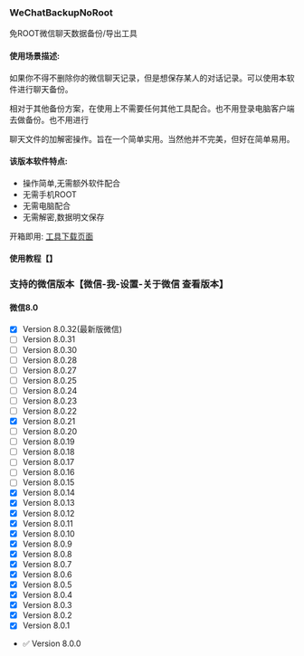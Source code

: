 ### WeChatBackupNoRoot 

免ROOT微信聊天数据备份/导出工具


#### 使用场景描述:

如果你不得不删除你的微信聊天记录，但是想保存某人的对话记录。可以使用本软件进行聊天备份。

相对于其他备份方案，在使用上不需要任何其他工具配合。也不用登录电脑客户端去做备份。也不用进行

聊天文件的加解密操作。旨在一个简单实用。当然他并不完美，但好在简单易用。


#### 该版本软件特点:

- 操作简单,无需额外软件配合
- 无需手机ROOT
- 无需电脑配合
- 无需解密,数据明文保存

开箱即用: [工具下载页面](https://github.com/MiDuoKi/WechatBackupNoRoot/releases)

#### 使用教程【】








### 支持的微信版本【微信-我-设置-关于微信 查看版本】


#### 微信8.0

- [x] Version 8.0.32(最新版微信)
- [ ] Version 8.0.31
- [ ] Version 8.0.30
- [ ] Version 8.0.28
- [ ] Version 8.0.27
- [ ] Version 8.0.25
- [ ] Version 8.0.24
- [ ] Version 8.0.23
- [ ] Version 8.0.22
- [x] Version 8.0.21 
- [ ] Version 8.0.20
- [ ] Version 8.0.19
- [ ] Version 8.0.18
- [ ] Version 8.0.17
- [ ] Version 8.0.16
- [ ] Version 8.0.15
- [x] Version 8.0.14
- [x] Version 8.0.13
- [x] Version 8.0.12
- [x] Version 8.0.11
- [x] Version 8.0.10
- [x] Version 8.0.9
- [x] Version 8.0.8
- [x] Version 8.0.7
- [x] Version 8.0.6
- [x] Version 8.0.5
- [x] Version 8.0.4
- [x] Version 8.0.3
- [x] Version 8.0.2
- [x] Version 8.0.1
- :white_check_mark: Version 8.0.0

